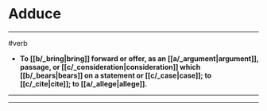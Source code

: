 # Adduce
---
#verb
- **To [[b/_bring|bring]] forward or offer, as an [[a/_argument|argument]], passage, or [[c/_consideration|consideration]] which [[b/_bears|bears]] on a statement or [[c/_case|case]]; to [[c/_cite|cite]]; to [[a/_allege|allege]].**
---
---
